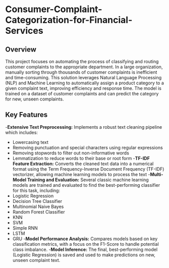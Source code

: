 # Consumer-Complaint-Categorization-for-Financial-Services

## Overview
This project focuses on automating the process of classifying and routing customer complaints to the appropriate department. In a large organization, manually sorting through thousands of customer complaints is inefficient and time-consuming. This solution leverages Natural Language Processing (NLP) and Machine Learning to automatically assign a product category to a given complaint text, improving efficiency and response time.
The model is trained on a dataset of customer complaints and can predict the category for new, unseen complaints.

## Key Features
-**Extensive Text Preprocessing:** Implements a robust text cleaning pipeline which includes:
   - Lowercasing text
   - Removing punctuation and special characters using regular expressions
   - Removing stopwords to filter out non-informative words
   - Lemmatization to reduce words to their base or root form
-**TF-IDF Feature Extraction:** Converts the cleaned text data into a numerical format using the Term Frequency-Inverse Document Frequency (TF-IDF) vectorizer, allowing machine learning models to process the text
-**Multi-Model Training and Evaluation:** Several classic machine learning models are trained and evaluated to find the best-performing classifier for this task, including:
  - Logistic Regression
  - Decision Tree Classifier
  - Multinomial Naive Bayes
  - Random Forest Classifier
  - KNN
  - SVM
  - Simple RNN
  - LSTM
  - GRU
-**Model Performance Analysis:** Compares models based on key classification metrics, with a focus on the F1-Score to handle potential class imbalance.
-**Model Inference:** The final, best-performing model (Logistic Regression) is saved and used to make predictions on new, unseen complaint text.
